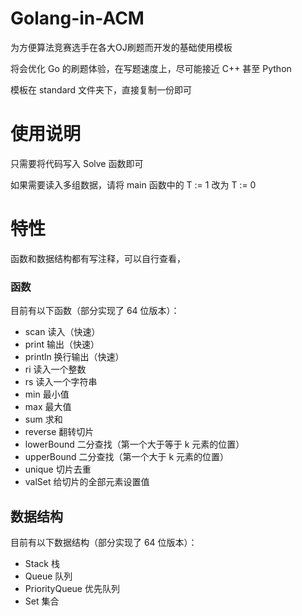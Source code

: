 # Golang-in-ACM

为方便算法竞赛选手在各大OJ刷题而开发的基础使用模板

将会优化 Go 的刷题体验，在写题速度上，尽可能接近 C++ 甚至 Python

模板在 standard 文件夹下，直接复制一份即可

# 使用说明

只需要将代码写入 Solve 函数即可

如果需要读入多组数据，请将 main 函数中的 T := 1 改为 T := 0

# 特性

函数和数据结构都有写注释，可以自行查看，

### 函数

目前有以下函数（部分实现了 64 位版本）：

- scan 读入（快速） 
- print 输出（快速）
- println 换行输出（快速）
- ri 读入一个整数
- rs 读入一个字符串
- min 最小值
- max 最大值
- sum 求和
- reverse 翻转切片
- lowerBound 二分查找（第一个大于等于 k 元素的位置）
- upperBound 二分查找（第一个大于 k 元素的位置）
- unique 切片去重
- valSet 给切片的全部元素设置值

## 数据结构

目前有以下数据结构（部分实现了 64 位版本）：

- Stack 栈
- Queue 队列
- PriorityQueue 优先队列
- Set 集合

